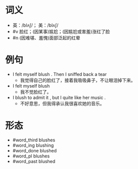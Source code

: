 # 词义
- 英：/blʌʃ/； 美：/blʌʃ/
- #v 脸红；(因某事)尴尬；(因尴尬或害羞)涨红了脸
- #n (因难堪、羞愧)面部泛起的红晕
# 例句
- I felt myself blush . Then I sniffed back a tear
	- 我觉得自己的脸红了，接着我吸吸鼻子，不让眼泪掉下来。
- I felt myself blush
	- 我不觉脸红了。
- I blush to admit it , but I quite like her music .
	- 不好意思，但我得承认我很喜欢她的音乐。
# 形态
- #word_third blushes
- #word_ing blushing
- #word_done blushed
- #word_pl blushes
- #word_past blushed
